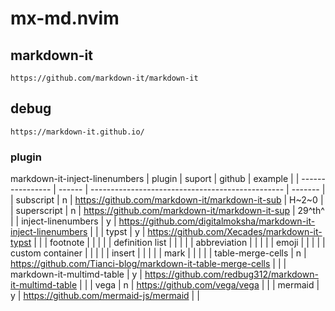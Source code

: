 # mx-md.nvim

## markdown-it

```
https://github.com/markdown-it/markdown-it
```

## debug

```
https://markdown-it.github.io/
```

### plugin

markdown-it-inject-linenumbers
| plugin                    | suport | github                                                            | example |
| ----------------          | ------ | ------------------------------------------------                  | ------- |
| subscript                 | n      | <https://github.com/markdown-it/markdown-it-sub>                  | H~2~0   |
| superscript               | n      | <https://github.com/markdown-it/markdown-it-sup>                  | 29^th^  |
| inject-linenumbers        | y      | <https://github.com/digitalmoksha/markdown-it-inject-linenumbers> |         |
| typst                     | y      | <https://github.com/Xecades/markdown-it-typst>                    |         |
| footnote                  |        |                                                                   |         |
| definition list           |        |                                                                   |         |
| abbreviation              |        |                                                                   |         |
| emoji                     |        |                                                                   |         |
| custom container          |        |                                                                   |         |
| insert                    |        |                                                                   |         |
| mark                      |        |                                                                   |         |
| table-merge-cells         | n      | <https://github.com/Tianci-blog/markdown-it-table-merge-cells>    |         |
| markdown-it-multimd-table | y      | <https://github.com/redbug312/markdown-it-multimd-table>          |         |
| vega                      | n      | https://github.com/vega/vega                                      |         |
| mermaid                   | y      | https://github.com/mermaid-js/mermaid                             |         |
